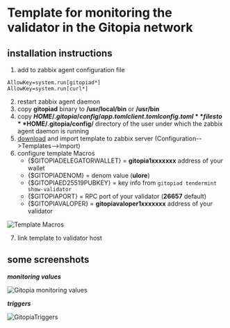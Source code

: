# Template for monitoring the validator in the Gitopia network


## installation instructions

1. add to zabbix agent configuration file
```
AllowKey=system.run[gitopiad*]
AllowKey=system.run[curl*]
```
2. restart zabbix agent daemon
3. copy **gitopiad** binary to **/usr/local/bin** or **/usr/bin**
4. copy **$HOME/.gitopia/config/app.toml client.toml config.toml** files to **$HOME/.gitopia/config/** directory of the user under which the zabbix agent daemon is running
5. [download](https://raw.githubusercontent.com/Yurbason/Zabbix-Templates/main/Gitopia/Gitopia.xml) and import template to zabbix server (Configuration-->Templates-->Import)
6. configure template Macros
   - {$GITOPIADELEGATORWALLET}  = **gitopia1xxxxxxx** address of your wallet
   - {$GITOPIADENOM}            = denom value (**ulore**)
   - {$GITOPIAED25519PUBKEY}    = key info from `gitopiad tendermint show-validator`
   - {$GITOPIAPORT}             = RPC port of your validator (**26657** default)
   - {$GITOPIAVALOPER}          = **gitopiavaloper1xxxxxxx** address of your validator

![Template Macros](https://github.com/Yurbason/Zabbix-Templates/assets/52459938/70b5fe1d-08f0-4cfa-a6de-7b99ace79ebc)

7. link template to validator host

## some screenshots
***monitoring values***

![Gitopia monitoring values](https://github.com/Yurbason/Zabbix-Templates/assets/52459938/10f9df68-1eb3-4226-94ae-b4b00929e620)



***triggers***

![GitopiaTriggers](https://github.com/Yurbason/Zabbix-Templates/assets/52459938/766bc591-6ab8-4e3a-92c3-f848dc6e841d)
